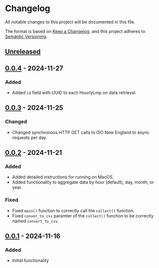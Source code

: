 # Changelog

All notable changes to this project will be documented in this file.

The format is based on [Keep a Changelog](https://keepachangelog.com/en/1.1.0/),
and this project adheres to [Semantic Versioning](https://semver.org/spec/v2.0.0.html).

## [Unreleased]

## [0.0.4] - 2024-11-27

### Added

- Added `id` field with UUID to each HourlyLmp on data retrieval.

## [0.0.3] - 2024-11-25

### Changed

- Changed synchronous HTTP GET calls to ISO New England to async requests per day.

## [0.0.2] - 2024-11-21

### Added

- Added detailed instructions for running on MacOS.
- Added functionality to aggregate data by hour (default), day, month, or year.

### Fixed

- Fixed `main()` function to correctly call the `collect()` function.
- Fixed `conver_to_csv` paramter of the `collect()` function to be correctly named `convert_to_csv`.

## [0.0.1] - 2024-11-16

### Added

- Initial functionality

[unreleased]: https://github.com/danieljmehler/iso-newengland/compare/0.0.4...HEAD
[0.0.4]: https://github.com/danieljmehler/iso-newengland/compare/0.0.2...0.0.4
[0.0.3]: https://github.com/danieljmehler/iso-newengland/compare/0.0.2...0.0.3
[0.0.2]: https://github.com/danieljmehler/iso-newengland/compare/0.0.1...0.0.2
[0.0.1]: https://github.com/danieljmehler/iso-newengland/releases/tag/0.0.1
